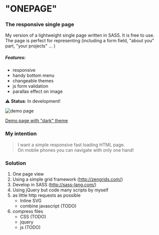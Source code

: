 # "ONEPAGE"
### The responsive single page

My version of a lightweight single page written in SASS. It is free to use.<br />
The page is perfect for representing (including a form field, "about you" part, "your projects" ... )

##### Features:
- responsive
- handy bottom menu
- changeable themes
- js form validation
- parallax effect on image

:warning: __Status__: In development!

<img src="http://www.digiboarder/demo/onepage/qrcode.png" target="_blank" alt="demo page"/>

[Demo page with "dark" theme](http://www.digiboarder/demo/onepage "DEMO Page")


### My intention

> I want a simple responsive fast loading HTML page.<br />
> On mobile phones you can navigate with only one hand!

### Solution 

1. One page view
2. Using a simple grid framework (http://zengrids.com/)
3. Develop in SASS (http://sass-lang.com/)
4. Using jQuery but code many scripts by myself
5. as little http requests as possible
	* Inline SVG
	* combine javascript (TODO)
6. compress files
	* CSS (TODO)
	* jquery
	* js (TODO)
	
	

